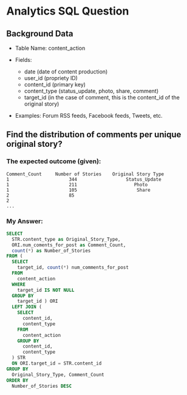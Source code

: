 # Analytics SQL Question


## Background Data

* Table Name: content_action
* Fields:
	* date (date of content production)
	* user_id (propriety ID)
	* content_id (primary key)
	* content_type (status_update, photo, share, comment)
	* target_id (in the case of comment, this is the content_id of the original story)

* Examples: Forum RSS feeds, Facebook feeds, Tweets, etc.


## Find the distribution of comments per unique original story?


### The expected outcome (given):


	Comment_Count     Number of Stories    Original Story Type
	1                      344                  Status_Update
	1                      211                     Photo
	1                      105                      Share
	2                      85                     
	2
	...



### My Answer:


```SQL
SELECT
  STR.content_type as Original_Story_Type,
  ORI.num_coments_for_post as Comment_Count, 
  count(*) as Number_of_Stories
FROM (
  SELECT
    target_id, count(*) num_comments_for_post
  FROM
    content_action
  WHERE
    target_id IS NOT NULL
  GROUP BY
    target_id ) ORI
  LEFT JOIN (
    SELECT
      content_id, 
      content_type
    FROM
      content_action
    GROUP BY
      content_id,
      content_type
  ) STR
  ON ORI.target_id = STR.content_id
GROUP BY
  Original_Story_Type, Comment_Count
ORDER BY 
  Number_of_Stories DESC
```

